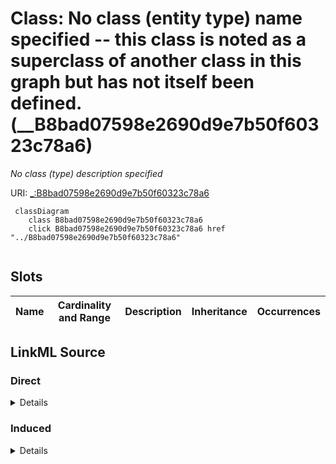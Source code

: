 

# Class: No class (entity type) name specified -- this class is noted as a superclass of another class in this graph but has not itself been defined. (__B8bad07598e2690d9e7b50f60323c78a6)


_No class (type) description specified_







URI: [_:B8bad07598e2690d9e7b50f60323c78a6](_:B8bad07598e2690d9e7b50f60323c78a6)






```mermaid
 classDiagram
    class B8bad07598e2690d9e7b50f60323c78a6
    click B8bad07598e2690d9e7b50f60323c78a6 href "../B8bad07598e2690d9e7b50f60323c78a6"
      
```




<!-- no inheritance hierarchy -->


## Slots

| Name | Cardinality and Range | Description | Inheritance | Occurrences |
| ---  | --- | --- | --- | --- |














## LinkML Source

<!-- TODO: investigate https://stackoverflow.com/questions/37606292/how-to-create-tabbed-code-blocks-in-mkdocs-or-sphinx -->

### Direct

<details>

```yaml
name: __B8bad07598e2690d9e7b50f60323c78a6
conforms_to: No schema conformance document specified
description: No class (type) description specified
title: No class (entity type) name specified -- this class is noted as a superclass
  of another class in this graph but has not itself been defined.
from_schema: sawgraph-kg
rank: 1000
class_uri: _:B8bad07598e2690d9e7b50f60323c78a6

```
</details>

### Induced

<details>

```yaml
name: __B8bad07598e2690d9e7b50f60323c78a6
conforms_to: No schema conformance document specified
description: No class (type) description specified
title: No class (entity type) name specified -- this class is noted as a superclass
  of another class in this graph but has not itself been defined.
from_schema: sawgraph-kg
rank: 1000
class_uri: _:B8bad07598e2690d9e7b50f60323c78a6

```
</details>